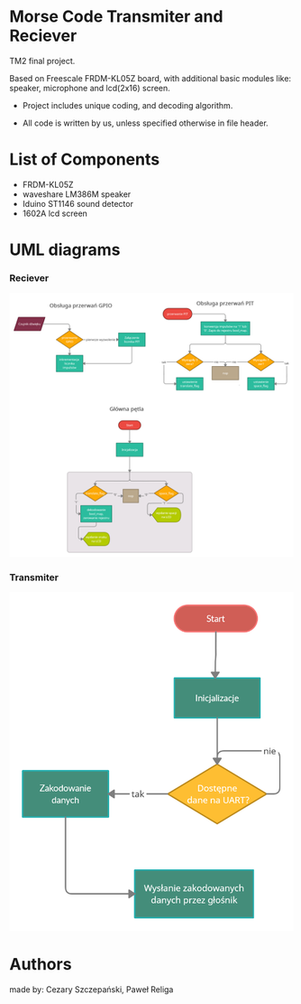 # Morse Code Transmiter and Reciever 

TM2 final project.

Based on Freescale FRDM-KL05Z board, with additional basic modules like: speaker, microphone and lcd(2x16) screen.

* Project includes unique coding, and decoding algorithm.

* All code is written by us, unless specified otherwise in file header.



# List of Components

- FRDM-KL05Z
- waveshare LM386M speaker 
- Iduino ST1146 sound detector
- 1602A lcd screen


# UML diagrams


### Reciever

![Alt text](https://github.com/isus-ipanienko/Morse/blob/main/receiver/UML%20reciever(5).png?raw=true)


### Transmiter

![Alt text](https://github.com/isus-ipanienko/Morse/blob/main/transmitter/UML%20transmiter.png?raw=true)

# Authors

made by:
  Cezary Szczepański,
  Paweł Religa

